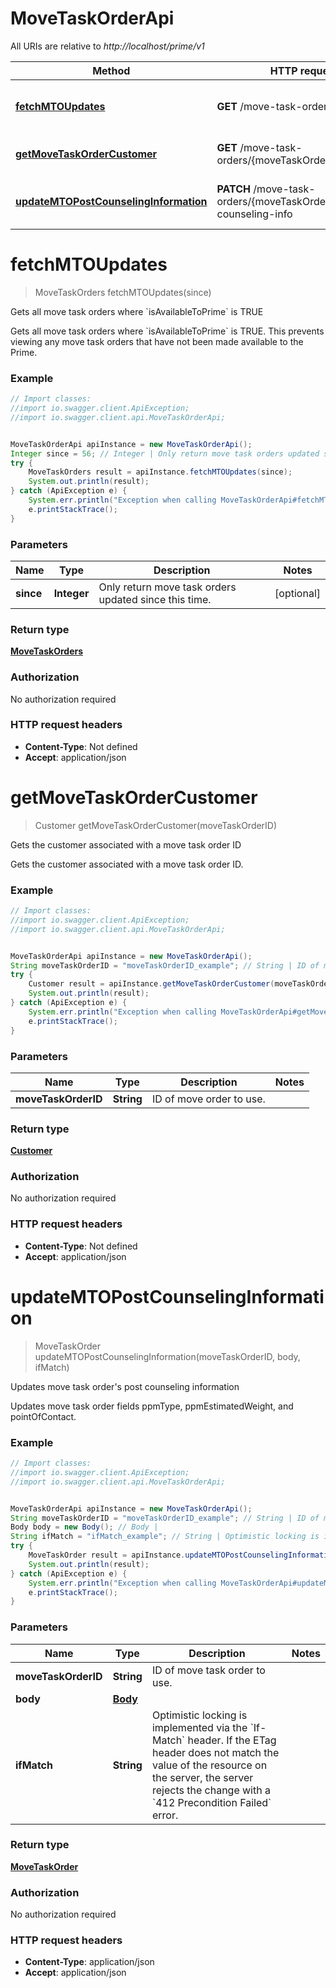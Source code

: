 # MoveTaskOrderApi

All URIs are relative to *http://localhost/prime/v1*

Method | HTTP request | Description
------------- | ------------- | -------------
[**fetchMTOUpdates**](MoveTaskOrderApi.md#fetchMTOUpdates) | **GET** /move-task-orders | Gets all move task orders where &#x60;isAvailableToPrime&#x60; is TRUE
[**getMoveTaskOrderCustomer**](MoveTaskOrderApi.md#getMoveTaskOrderCustomer) | **GET** /move-task-orders/{moveTaskOrderID}/customer | Gets the customer associated with a move task order ID
[**updateMTOPostCounselingInformation**](MoveTaskOrderApi.md#updateMTOPostCounselingInformation) | **PATCH** /move-task-orders/{moveTaskOrderID}/post-counseling-info | Updates move task order&#39;s post counseling information


<a name="fetchMTOUpdates"></a>
# **fetchMTOUpdates**
> MoveTaskOrders fetchMTOUpdates(since)

Gets all move task orders where &#x60;isAvailableToPrime&#x60; is TRUE

Gets all move task orders where &#x60;isAvailableToPrime&#x60; is TRUE. This prevents viewing any move task orders that have not been made available to the Prime. 

### Example
```java
// Import classes:
//import io.swagger.client.ApiException;
//import io.swagger.client.api.MoveTaskOrderApi;


MoveTaskOrderApi apiInstance = new MoveTaskOrderApi();
Integer since = 56; // Integer | Only return move task orders updated since this time.
try {
    MoveTaskOrders result = apiInstance.fetchMTOUpdates(since);
    System.out.println(result);
} catch (ApiException e) {
    System.err.println("Exception when calling MoveTaskOrderApi#fetchMTOUpdates");
    e.printStackTrace();
}
```

### Parameters

Name | Type | Description  | Notes
------------- | ------------- | ------------- | -------------
 **since** | **Integer**| Only return move task orders updated since this time. | [optional]

### Return type

[**MoveTaskOrders**](MoveTaskOrders.md)

### Authorization

No authorization required

### HTTP request headers

 - **Content-Type**: Not defined
 - **Accept**: application/json

<a name="getMoveTaskOrderCustomer"></a>
# **getMoveTaskOrderCustomer**
> Customer getMoveTaskOrderCustomer(moveTaskOrderID)

Gets the customer associated with a move task order ID

Gets the customer associated with a move task order ID.

### Example
```java
// Import classes:
//import io.swagger.client.ApiException;
//import io.swagger.client.api.MoveTaskOrderApi;


MoveTaskOrderApi apiInstance = new MoveTaskOrderApi();
String moveTaskOrderID = "moveTaskOrderID_example"; // String | ID of move order to use.
try {
    Customer result = apiInstance.getMoveTaskOrderCustomer(moveTaskOrderID);
    System.out.println(result);
} catch (ApiException e) {
    System.err.println("Exception when calling MoveTaskOrderApi#getMoveTaskOrderCustomer");
    e.printStackTrace();
}
```

### Parameters

Name | Type | Description  | Notes
------------- | ------------- | ------------- | -------------
 **moveTaskOrderID** | **String**| ID of move order to use. |

### Return type

[**Customer**](Customer.md)

### Authorization

No authorization required

### HTTP request headers

 - **Content-Type**: Not defined
 - **Accept**: application/json

<a name="updateMTOPostCounselingInformation"></a>
# **updateMTOPostCounselingInformation**
> MoveTaskOrder updateMTOPostCounselingInformation(moveTaskOrderID, body, ifMatch)

Updates move task order&#39;s post counseling information

Updates move task order fields ppmType, ppmEstimatedWeight, and pointOfContact.

### Example
```java
// Import classes:
//import io.swagger.client.ApiException;
//import io.swagger.client.api.MoveTaskOrderApi;


MoveTaskOrderApi apiInstance = new MoveTaskOrderApi();
String moveTaskOrderID = "moveTaskOrderID_example"; // String | ID of move task order to use.
Body body = new Body(); // Body | 
String ifMatch = "ifMatch_example"; // String | Optimistic locking is implemented via the `If-Match` header. If the ETag header does not match the value of the resource on the server, the server rejects the change with a `412 Precondition Failed` error. 
try {
    MoveTaskOrder result = apiInstance.updateMTOPostCounselingInformation(moveTaskOrderID, body, ifMatch);
    System.out.println(result);
} catch (ApiException e) {
    System.err.println("Exception when calling MoveTaskOrderApi#updateMTOPostCounselingInformation");
    e.printStackTrace();
}
```

### Parameters

Name | Type | Description  | Notes
------------- | ------------- | ------------- | -------------
 **moveTaskOrderID** | **String**| ID of move task order to use. |
 **body** | [**Body**](Body.md)|  |
 **ifMatch** | **String**| Optimistic locking is implemented via the &#x60;If-Match&#x60; header. If the ETag header does not match the value of the resource on the server, the server rejects the change with a &#x60;412 Precondition Failed&#x60; error.  |

### Return type

[**MoveTaskOrder**](MoveTaskOrder.md)

### Authorization

No authorization required

### HTTP request headers

 - **Content-Type**: application/json
 - **Accept**: application/json


